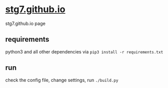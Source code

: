 # [stg7.github.io](https://stg7.github.io)

stg7.github.io page

## requirements
python3 and all other dependencies via `pip3 install -r requirements.txt`

## run

check the config file,
change settings,
run `./build.py`
